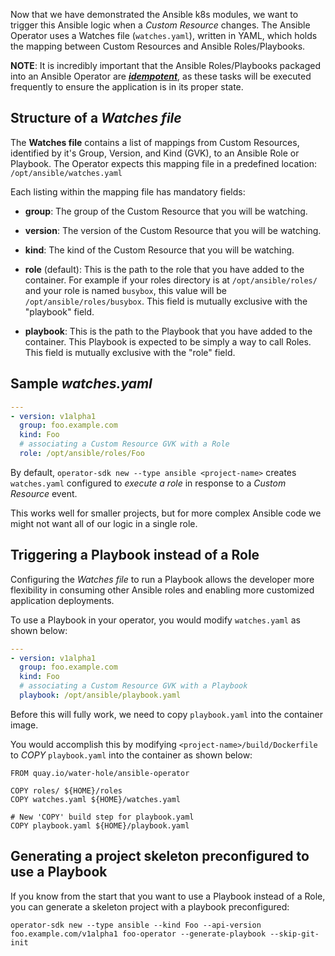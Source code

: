 Now that we have demonstrated the Ansible k8s modules, we want to trigger this Ansible logic when a *Custom Resource* changes. The Ansible Operator uses a Watches file (`watches.yaml`), written in YAML, which holds the mapping between Custom Resources and Ansible Roles/Playbooks.

**NOTE**: It is incredibly important that the Ansible Roles/Playbooks packaged into an Ansible Operator are **_[idempotent](https://docs.ansible.com/ansible/latest/reference_appendices/glossary.html#term-idempotency)_**, as these tasks will be executed frequently to ensure the application is in its proper state.

## Structure of a *Watches file*

The **Watches file** contains a list of mappings from Custom Resources, identified by it's Group, Version, and Kind (GVK), to an Ansible Role or Playbook. The Operator expects this mapping file in a predefined location: `/opt/ansible/watches.yaml`

Each listing within the mapping file has mandatory fields:

* **group**: The group of the Custom Resource that you will be watching.

* **version**: The version of the Custom Resource that you will be watching.

* **kind**: The kind of the Custom Resource that you will be watching.

* **role** (default): This is the path to the role that you have added to the container. For example if your roles directory is at `/opt/ansible/roles/` and your role is named `busybox`, this value will be `/opt/ansible/roles/busybox`. This field is mutually exclusive with the "playbook" field.

* **playbook**: This is the path to the Playbook that you have added to the container. This Playbook is expected to be simply a way to call Roles. This field is mutually exclusive with the "role" field.

## Sample *watches.yaml*

```yaml
---
- version: v1alpha1
  group: foo.example.com
  kind: Foo
  # associating a Custom Resource GVK with a Role
  role: /opt/ansible/roles/Foo
```

By default, `operator-sdk new --type ansible <project-name>` creates `watches.yaml` configured to *execute a role* in response to a *Custom Resource* event. 

This works well for smaller projects, but for more complex  Ansible code we might not want all of our logic in a single role. 

## Triggering a Playbook instead of a Role

Configuring the *Watches file* to run a Playbook allows the developer more flexibility in consuming other Ansible roles and enabling more customized application deployments. 

To use a Playbook in your operator, you would modify `watches.yaml` as shown below:

```yaml
---
- version: v1alpha1
  group: foo.example.com
  kind: Foo
  # associating a Custom Resource GVK with a Playbook
  playbook: /opt/ansible/playbook.yaml
```

Before this will fully work, we need to copy `playbook.yaml` into the container image.

You would accomplish this by modifying `<project-name>/build/Dockerfile` to *COPY* `playbook.yaml` into the container as shown below:

```
FROM quay.io/water-hole/ansible-operator

COPY roles/ ${HOME}/roles
COPY watches.yaml ${HOME}/watches.yaml

# New 'COPY' build step for playbook.yaml
COPY playbook.yaml ${HOME}/playbook.yaml
```

## Generating a project skeleton preconfigured to use a Playbook

If you know from the start that you want to use a Playbook instead of a Role, you can generate a skeleton project with a playbook preconfigured:

`operator-sdk new --type ansible --kind Foo --api-version foo.example.com/v1alpha1 foo-operator --generate-playbook --skip-git-init`
